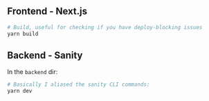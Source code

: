 ## Frontend - Next.js
```bash
# Build, useful for checking if you have deploy-blocking issues
yarn build

```

## Backend - Sanity

In the `backend` dir:

```bash
# Basically I aliased the sanity CLI commands:
yarn dev
```
